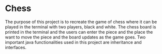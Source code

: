 # Chess

The purpose of this project is to recreate the game of chess where it can be played in the terminal with two players, black and white. The chess board is printed in the terminal and the users can enter the piece and the place the want to move the piece and the board updates as the game goes. Two important java functionalities used in this project are inheritance and interfaces.
